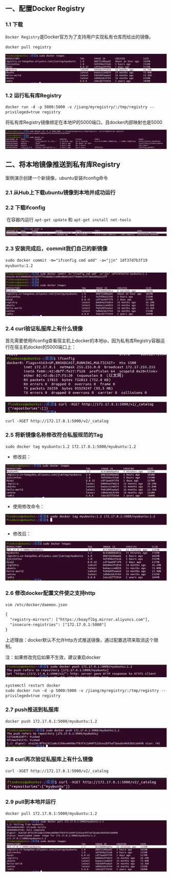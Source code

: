 ## 一、配置Docker Registry

### 1.1 下载

`Docker Registry`是Docker官方为了支持用户实现私有仓库而给出的镜像。

```
docker pull registry 
```

![image-20230130185918166](09.将本地镜像推送到私有库.assets/image-20230130185918166.png)

### 1.2 运行私有库Registry

```
docker run -d -p 5000:5000 -v /jiang/myregistry/:/tmp/registry --privileged=true registry
```

将私有库Registry镜像绑定在本地IP的5000端口，且docker内部映射也是5000

![image-20230130190105145](09.将本地镜像推送到私有库.assets/image-20230130190105145.png)

## 二、将本地镜像推送到私有库Registry

案例演示创建一个新镜像，ubuntu安装ifconfig命令

### 2.1 从Hub上下载ubuntu镜像到本地并成功运行

### 2.2 下载ifconfig

​	在容器内运行  `apt-get update`  和  `apt-get install net-tools`

![image-20230130190729921](09.将本地镜像推送到私有库.assets/image-20230130190729921.png)

### 2.3 安装完成后，commit我们自己的新镜像

`sudo docker commit -m="ifconfig cmd add" -a="jjn" 1df37d7b3f19 myubuntu:1.2`

<img src="09.将本地镜像推送到私有库.assets/image-20230130190827297.png" alt="image-20230130190827297" style="zoom:67%;" />

### 2.4 curl验证私服库上有什么镜像

首先需要使用ifconfig查看宿主机上docker的本地ip，因为私有库Registry容器运行在宿主机docker的5000端口上：

![image-20230130191153209](09.将本地镜像推送到私有库.assets/image-20230130191153209.png)

![image-20230130191222042](09.将本地镜像推送到私有库.assets/image-20230130191222042.png)

```
curl -XGET http://172.17.0.1:5000/v2/_catalog
```

### 2.5 将新镜像名称修改符合私服规范的Tag

```
sudo docker tag myubuntu:1.2 172.17.0.1:5000/myubuntu:1.2
```

- 修改前：

<img src="09.将本地镜像推送到私有库.assets/image-20230130191418386.png" alt="image-20230130191418386" style="zoom:67%;" />

- 使用修改命令：

<img src="09.将本地镜像推送到私有库.assets/image-20230130191614521.png" alt="image-20230130191614521" style="zoom:67%;" />

- 修改后：

<img src="09.将本地镜像推送到私有库.assets/image-20230130191647138.png" alt="image-20230130191647138" style="zoom:67%;" />

### 2.6 修改docker配置文件使之支持http

```
vim /etc/docker/daemon.json
```

```
{
  "registry-mirrors": ["https://boayflbg.mirror.aliyuncs.com"],
  "insecure-registries": ["172.17.0.1:5000"]
}
```

上述理由：docker默认不允许http方式推送镜像，通过配置选项来取消这个限制。



注：如果修改完后如果不生效，建议重启docker

<img src="09.将本地镜像推送到私有库.assets/image-20230130192210549.png" alt="image-20230130192210549" style="zoom:67%;" />

```
systemctl restart docker
sudo docker run -d -p 5000:5000 -v /jiang/myregistry/:/tmp/registry --privileged=true registry
```

### 2.7 push推送到私服库

```
docker push 172.17.0.1:5000/myubuntu:1.2
```

<img src="09.将本地镜像推送到私有库.assets/image-20230130192250546.png" alt="image-20230130192250546" style="zoom:67%;" />

### 2.8 curl再次验证私服库上有什么镜像

```
curl -XGET http://172.17.0.1:5000/v2/_catalog
```

![image-20230130192416291](09.将本地镜像推送到私有库.assets/image-20230130192416291.png)

### 2.9 pull到本地并运行

```
docker pull 172.17.0.1:5000/myubuntu:1.2
```

<img src="09.将本地镜像推送到私有库.assets/image-20230130192649170.png" alt="image-20230130192649170" style="zoom:67%;" />